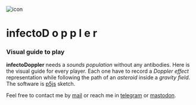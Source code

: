 ![icon](https://github.com/rvalla/infectoDoppler/raw/master/assets/img/logo_64.png)
# infectoD o p p l e r

### Visual guide to play

**infectoDoppler** needs a *sounds population* without any antibodies. Here is the visual
guide for every player. Each one have to record a *Doppler effect* representation while
following the path of an *asteroid* inside a *gravity field*.  
The software is [p5js](https://p5js.org) sketch.  

Feel free to contact me by [mail](mailto:rodrigovalla@protonmail.ch) or reach me in
[telegram](https://t.me/rvalla) or [mastodon](https://fosstodon.org/@rvalla).
